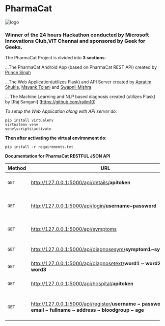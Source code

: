 # PharmaCat

![logo](https://i.imgur.com/zko8kft.jpg "PharmaCat logo was created by Prince Singh and Banner created by Apratim Shukla")

### Winner of the 24 hours Hackathon conducted by Microsoft Innovations Club,VIT Chennai and sponsored by Geek for Geeks.

The PharmaCat Project is divided into **3 sections**:


...The PharmaCat Android App (based on PharmaCat REST API) created by [Prince Singh](https://github.com/princesinghr1)

...The Web Application(utilizes Flask) and API Server created by [Apratim Shukla](https://github.com/apratimshukla6), [Mayank Tolani](https://github.com/mak1082) and [Swapnil Mishra](https://github.com/Swapnil0115)

... The Machine Learning and NLP based diagnosis created (utilizes Flask) by [Raj Sangani] (https://github.com/rajlm10) 

*To setup the Web Application along with API server do:*
```
pip install virtualenv
virtualenv venv
venv\scripts\activate
```
**Then after activating the virtual environment do:**
```
pip install -r requirements.txt
```

**Documentation for PharmaCat RESTFUL JSON API**


| Method | URL                                                                | USE                                                     |
| ------ | ------------------------------------------------------------------ | ------------------------------------------------------- |
|  `GET` | http://127.0.0.1:5000/api/details/<b>apitoken</b>                  | Shows your PharmaCat Account Details                    |
|  `GET` | http://127.0.0.1:5000/api/login/<b>username~password</b>           | Generates your PharmaCat API Token upon successful login|
|  `GET` | http://127.0.0.1:5000/api/symptoms                                 | Generates list of all Symptoms in your Database         |
|  `GET` | http://127.0.0.1:5000/api/diagnosesym/<b>symptom1~symptom2</b>    | Diagnoses Disease,Medicine and Specialist               |
|  `GET` | http://127.0.0.1:5000/api/diagnosetext/<b>word1 ~ word2 ~ word3</b>    | Diagnoses Disease                                       |
|  `GET` | http://127.0.0.1:5000/api/hospital/<b>apitoken</b>                 | Generates list of Hospitals near you                      |
|  `GET` | http://127.0.0.1:5000/api/register/<b>username ~ password ~ email ~ fullname ~ address ~ bloodgroup ~ age</b>                 | Registers the Patient in the PharmaCat Database                      |

